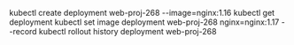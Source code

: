 kubectl create deployment web-proj-268 --image=nginx:1.16
kubectl get deployment
kubectl set image deployment web-proj-268 nginx=nginx:1.17 --record
kubectl rollout history deployment web-proj-268